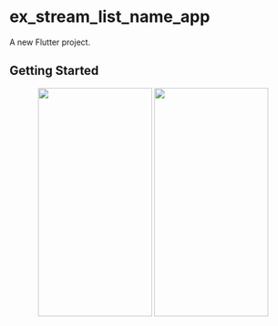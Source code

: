 # ex_stream_list_name_app

A new Flutter project.

## Getting Started

<p align="center">
  <img src="https://raw.githubusercontent.com/kisahtegar/riverpod_demo/master/ex_stream_list_name_app/preview/1.png"  width="200" height="400"/>
  <img src="https://raw.githubusercontent.com/kisahtegar/riverpod_demo/master/ex_stream_list_name_app/preview/2.png"  width="200" height="400"/>
</p>
